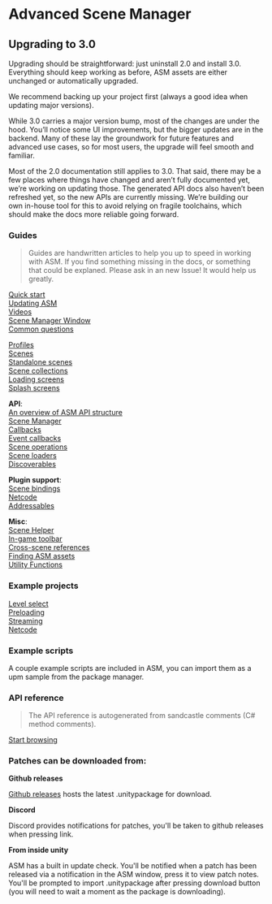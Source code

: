 
# Advanced Scene Manager

## Upgrading to 3.0
Upgrading should be straightforward: just uninstall 2.0 and install 3.0. Everything should keep working as before, ASM assets are either unchanged or automatically upgraded.

We recommend backing up your project first (always a good idea when updating major versions).

While 3.0 carries a major version bump, most of the changes are under the hood. You’ll notice some UI improvements, but the bigger updates are in the backend. Many of these lay the groundwork for future features and advanced use cases, so for most users, the upgrade will feel smooth and familiar.

Most of the 2.0 documentation still applies to 3.0. That said, there may be a few places where things have changed and aren’t fully documented yet, we’re working on updating those. The generated API docs also haven’t been refreshed yet, so the new APIs are currently missing. We’re building our own in-house tool for this to avoid relying on fragile toolchains, which should make the docs more reliable going forward.

### Guides

> Guides are handwritten articles to help you up to speed in working with ASM.
> If you find something missing in the docs, or something that could be explaned. Please ask in an new Issue!
> It would help us greatly.

[Quick start](guides/Quick%20start.md)\
[Updating ASM](guides/Updating.md)\
[Videos](<guides/Videos.md>)\
[Scene Manager Window](<guides/Scene manager window.md>)\
[Common questions](<guides/Common questions.md>)

[Profiles](guides/Profiles.md)\
[Scenes](guides/Scenes.md)\
[Standalone scenes](<guides/Standalone scenes.md>)\
[Scene collections](<guides/Scene collections.md>)\
[Loading screens](<guides/Loading screens.md>)\
[Splash screens](<guides/Splash screens.md>)

**API**:\
[An overview of ASM API structure](<guides/An overview of ASM API structure.md>)\
[Scene Manager](<guides/Scene manager.md>)\
[Callbacks](<guides/Callbacks.md>)\
[Event callbacks](<guides/Event callbacks.md>)\
[Scene operations](<guides/Scene operations.md>)\
[Scene loaders](<guides/Scene loaders.md>)\
[Discoverables](<guides/Discoverables.md>)

**Plugin support**:\
[Scene bindings](<guides/Scene bindings.md>)\
[Netcode](<guides/Netcode.md>)\
[Addressables](<guides/addressables.md>)

**Misc**:\
[Scene Helper](<guides/Scene helper.md>)\
[In-game toolbar](<guides/In-game toolbar.md>)\
[Cross-scene references](<guides/Cross-scene references.md>)\
[Finding ASM assets](<guides/Finding asm assets.md>)\
[Utility Functions](<guides/ASMUtilityFunctions.md>)

### Example projects

[Level select](https://github.com/Lazy-Solutions/example.asm.level-select)\
[Preloading](https://github.com/Lazy-Solutions/example.asm.preloading)\
[Streaming](https://github.com/Lazy-Solutions/example.asm.streaming)\
[Netcode](https://github.com/Lazy-Solutions/example.asm.netcode)

### Example scripts

A couple example scripts are included in ASM, you can import them as a upm sample from the package manager.

### API reference

> The API reference is autogenerated from sandcastle comments (C# method comments).

[Start browsing](api/readme.md)

### Patches can be downloaded from:

**Github releases**

[Github releases](https://github.com/Lazy-Solutions/AdvancedSceneManager/releases/latest) hosts the latest .unitypackage for download.

**Discord**

Discord provides notifications for patches, you'll be taken to github releases when pressing link.

**From inside unity**

ASM has a built in update check. You'll be notified when a patch has been released via a notification in the ASM window, press it to view patch notes. You'll be prompted to import .unitypackage after pressing download button (you will need to wait a moment as the package is downloading).
